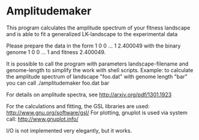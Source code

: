 # Amplitudemaker



This program calculates the amplitude spectrum of your fitness landscape
and is able to fit a generalized LK-landscape to the experimental data

Please prepare the data in the form 1   0   0   ... 1   2.400049
with the binary genome  1   0   0   ... 1 and fitness 2.400049.


It is possible to call the program with parameters landscape-filename and
genome-length to simplify the work with shell scripts. Example: to calculate
the amplitude spectrum of landscape "foo.dat" with genome length "bar"
you can call ./amplitudemaker foo.dat bar

For details on amplitude spectra, see
http://arxiv.org/pdf/1301.1923


For the calculations and fitting, the GSL libraries are used: http://www.gnu.org/software/gsl/
For plotting, gnuplot is used via system call: http://www.gnuplot.info/

I/O is not implemented very elegantly, but it works.
